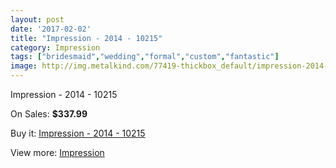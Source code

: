 ```yaml
---
layout: post
date: '2017-02-02'
title: "Impression - 2014 - 10215"
category: Impression
tags: ["bridesmaid","wedding","formal","custom","fantastic"]
image: http://img.metalkind.com/77419-thickbox_default/impression-2014-10215.jpg
---
```

Impression - 2014 - 10215

On Sales: **$337.99**
<a href="https://www.metalkind.com/en/impression/18903-impression-2014-10215.html"><amp-img layout="responsive" width="600" height="600" src="//img.metalkind.com/77419-thickbox_default/impression-2014-10215.jpg" alt="Impression - 2014 - 10215 0" /></a>
<a href="https://www.metalkind.com/en/impression/18903-impression-2014-10215.html"><amp-img layout="responsive" width="600" height="600" src="//img.metalkind.com/77421-thickbox_default/impression-2014-10215.jpg" alt="Impression - 2014 - 10215 1" /></a>
<a href="https://www.metalkind.com/en/impression/18903-impression-2014-10215.html"><amp-img layout="responsive" width="600" height="600" src="//img.metalkind.com/77424-thickbox_default/impression-2014-10215.jpg" alt="Impression - 2014 - 10215 2" /></a>

Buy it: [Impression - 2014 - 10215](https://www.metalkind.com/en/impression/18903-impression-2014-10215.html "Impression - 2014 - 10215")

View more: [Impression](https://www.metalkind.com/en/58-impression "Impression")